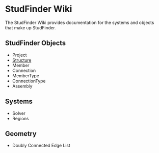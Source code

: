 # StudFinder Wiki

The StudFinder Wiki provides documentation for the systems and objects that make up StudFinder.

## StudFinder Objects

- Project
- [Structure](#Structure)
- Member
- Connection
- MemberType
- ConnectionType
- Assembly

## Systems

- Solver
- Regions

## Geometry

- Doubly Connected Edge List
